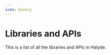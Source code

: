 ```yaml
---
icon: binary
---
```


# Libraries and APIs

This is a list of all the libraries and APIs in Halyde.
